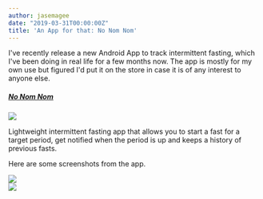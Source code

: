 ```yaml
---
author: jasemagee
date: "2019-03-31T00:00:00Z"
title: 'An App for that: No Nom Nom'
---
```


I've recently release a new Android App to track intermittent fasting, which I've been doing in real life for a few months now. The app is mostly for my own use but figured I'd put it on the store in case it is of any interest to anyone else.


<div class="center-align">
    <a href="https://play.google.com/store/apps/details?id=com.jasemagee.nonomnom">
        <h5>No Nom Nom</h5>
        <img class="responsive-img" src="/img/no-nom-nom180.png">
    </a>
    <p>Lightweight intermittent fasting app that allows you to start a fast for a target period, get notified when the period is up and keeps a history of previous fasts.</p>
</div>
    
Here are some screenshots from the app.

<div class="row">
    <div class="col s12 m6">
        <div class="center-align">
            <a href="/img/no-nom-nom/no-nom-nom1.jpg">
                <img class="responsive-img" src="/img/no-nom-nom/no-nom-nom1.jpg">
            </a>
        </div>
    </div>
    <div class="col s12 m6">
        <div class="center-align">
            <a href="/img/no-nom-nom/no-nom-nom2.jpg">
                <img class="responsive-img" src="/img/no-nom-nom/no-nom-nom2.jpg">
            </a>
        </div>
    </div>
</div>